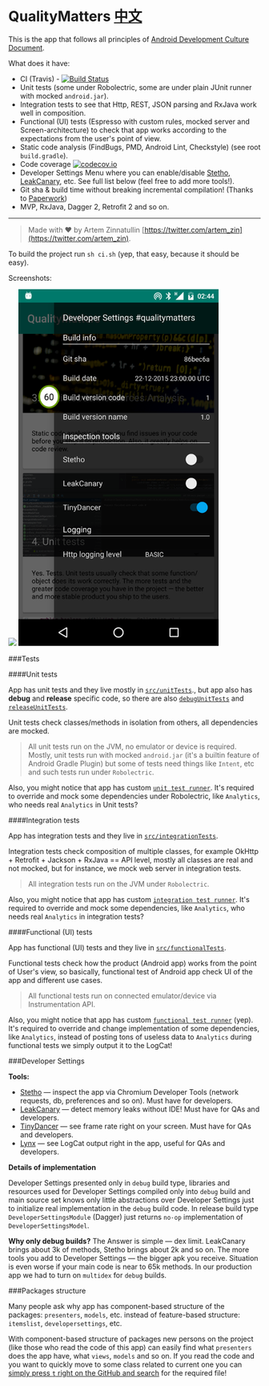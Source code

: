 # QualityMatters [中文](https://github.com/AndroidClasses/qualitymatters/blob/master/README_cn.md)

This is the app that follows all principles of [Android Development Culture Document](http://artemzin.com/blog/android-development-culture-the-document-qualitymatters/).

What does it have:

* CI (Travis) - [![Build Status](https://travis-ci.org/AndroidClasses/qualitymatters.svg?branch=master)](https://travis-ci.org/AndroidClasses/qualitymatters)
* Unit tests (some under Robolectric, some are under plain JUnit runner with mocked `android.jar`).
* Integration tests to see that Http, REST, JSON parsing and RxJava work well in composition.
* Functional (UI) tests (Espresso with custom rules, mocked server and Screen-architecture) to check that app works according to the expectations from the user's point of view.
* Static code analysis (FindBugs, PMD, Android Lint, Checkstyle) (see root `build.gradle`).
* Code coverage [![codecov.io](https://codecov.io/github/artem-zinnatullin/qualitymatters/coverage.svg?branch=master)](https://codecov.io/github/artem-zinnatullin/qualitymatters?branch=master)
* Developer Settings Menu where you can enable/disable [Stetho](http://facebook.github.io/stetho/), [LeakCanary](https://github.com/square/leakcanary), etc. See full list below (feel free to add more tools!).
* Git sha & build time without breaking incremental compilation! (Thanks to [Paperwork](https://github.com/zsoltk/paperwork))
* MVP, RxJava, Dagger 2, Retrofit 2 and so on.

---
>Made with ❤️ by Artem Zinnatullin [https://twitter.com/artem_zin](https://twitter.com/artem_zin).

To build the project run `sh ci.sh` (yep, that easy, because it should be easy).

Screenshots:

<img src="/site/screenshot1.png" width="400"> <img src="/site/screenshot2.png" width="400">

###Tests

####Unit tests

App has unit tests and they live mostly in [`src/unitTests`](/app/src/unitTests/)., but app also has **debug** and **release** specific code, so there are also [`debugUnitTests`](/app/src/debugUnitTests/) and [`releaseUnitTests`](/app/src/releaseUnitTests/).

Unit tests check classes/methods in isolation from others, all dependencies are mocked.

>All unit tests run on the JVM, no emulator or device is required.
Mostly, unit tests run with mocked `android.jar` (it's a builtin feature of Android Gradle Plugin) but some of tests need things like `Intent`, etc and such tests run under `Robolectric`.

Also, you might notice that app has custom [`unit test runner`](/app/src/unitTests/java/com/artemzin/qualitymatters/QualityMattersRobolectricUnitTestRunner.java). It's required to override and mock some dependencies under Robolectric, like `Analytics`, who needs real `Analytics` in Unit tests?

####Integration tests

App has integration tests and they live in [`src/integrationTests`](/app/src/integrationTests/).

Integration tests check composition of multiple classes, for example OkHttp + Retrofit + Jackson + RxJava == API level, mostly all classes are real and not mocked, but for instance, we mock web server in integration tests.

>All integration tests run on the JVM under `Robolectric`.

Also, you might notice that app has custom [`integration test runner`](/app/src/integrationTests/java/com/artemzin/qualitymatters/QualityMattersIntegrationRobolectricTestRunner.java). It's required to override and mock some dependencies, like `Analytics`, who needs real `Analytics` in integration tests?

####Functional (UI) tests

App has functional (UI) tests and they live in [`src/functionalTests`](/app/src/functionalTests/).

Functional tests check how the product (Android app) works from the point of User's view, so basically, functional test of Android app check UI of the app and different use cases.

>All functional tests run on connected emulator/device via Instrumentation API.

Also, you might notice that app has custom [`functional test runner`](/app/src/functionalTests/java/com/artemzin/qualitymatters/functional_tests/QualityMattersFunctionalTestsRunner.java) (yep). It's required to override and change implementation of some dependencies, like `Analytics`, instead of posting tons of useless data to `Analytics` during functional tests we simply output it to the LogCat!

###Developer Settings

**Tools:**

* [Stetho](http://facebook.github.io/stetho/) — inspect the app via Chromium Developer Tools (network requests, db, preferences and so on). Must have for developers.
* [LeakCanary](https://github.com/square/leakcanary) — detect memory leaks without IDE! Must have for QAs and developers.
* [TinyDancer](https://github.com/brianPlummer/TinyDancer) — see frame rate right on your screen. Must have for QAs and developers.
* [Lynx](https://github.com/pedrovgs/Lynx) — see LogCat output right in the app, useful for QAs and developers.

**Details of implementation**

Developer Settings presented only in `debug` build type, libraries and resources used for Developer Settings compiled only into `debug` build and main source set knows only little abstractions over Developer Settings just to initialize real implementation in the `debug` build code. In release build type `DeveloperSettingsModule` (Dagger) just returns `no-op` implementation of `DeveloperSettingsModel`.

**Why only debug builds?**
The Answer is simple — dex limit. LeakCanary brings about 3k of methods, Stetho brings about 2k and so on. The more tools you add to Developer Settings — the bigger apk you receive. Situation is even worse if your main code is near to 65k methods. In our production app we had to turn on `multidex` for `debug` builds.

###Packages structure

Many people ask why app has component-based structure of the packages: `presenters`, `models`, etc. instead of feature-based structure: `itemslist`, `developersettings`, etc.

With component-based structure of packages new persons on the project (like those who read the code of this app) can easily find what `presenters` does the app have, what `views`, `models` and so on. If you read the code and you want to quickly move to some class related to current one you can [simply press `t` right on the GitHub and search](https://github.com/blog/793-introducing-the-file-finder) for the required file!
